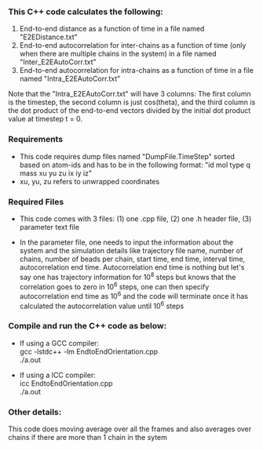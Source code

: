 ### This C++ code calculates the following:

1) End-to-end distance as a function of time in a file named "E2EDistance.txt"
2) End-to-end autocorrelation for inter-chains as a function of time (only when there are multiple chains in the system) in a file named "Inter_E2EAutoCorr.txt"
3) End-to-end autocorrelation for intra-chains as a function of time in a file named "Intra_E2EAutoCorr.txt"

Note that the "Intra_E2EAutoCorr.txt" will have 3 columns: The first column is the timestep, the second column is just cos(theta), and the third column is the dot product of the end-to-end vectors divided by the initial dot product value at timestep t = 0.

### Requirements

* This code requires dump files named "DumpFile.TimeStep" sorted based on atom-ids and has to be in the following format: "id mol type q mass xu yu zu ix iy iz"  
* xu, yu, zu refers to unwrapped coordinates

### Required Files

* This code comes with 3 files: (1) one .cpp file, (2) one .h header file, (3) parameter text file

* In the parameter file, one needs to input the information about the system and the simulation details like trajectory file name, number of chains, number of beads per chain, start time, end time, interval time, autocorrelation end time.  Autocorrelation end time is nothing but let's say one has trajectory information for 10<sup>8</sup> steps but knows that the correlation goes to zero in 10<sup>6</sup> steps, one can then specify autocorrelation end time as 10<sup>6</sup> and the code will terminate once it has calculated the autocorrelation value until 10<sup>6</sup> steps

### Compile and run the C++ code as below:

* If using a GCC compiler:  
    gcc -lstdc++ -lm  EndtoEndOrientation.cpp  
    ./a.out
    
* If using a ICC compiler:  
    icc EndtoEndOrientation.cpp  
    ./a.out
    
### Other details:

This code does moving average over all the frames and also averages over chains if there are more than 1 chain in the sytem
